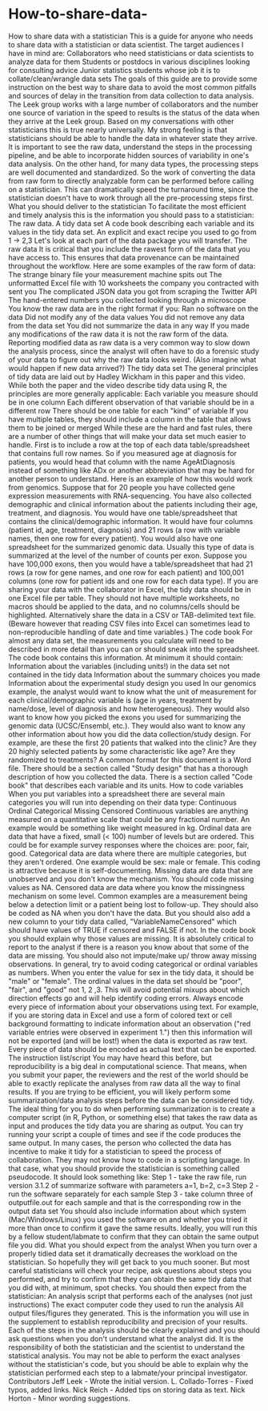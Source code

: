 # How-to-share-data-
How to share data with a statistician This is a guide for anyone who needs to share data with a statistician or data scientist. The target audiences I have in mind are:  Collaborators who need statisticians or data scientists to analyze data for them Students or postdocs in various disciplines looking for consulting advice Junior statistics students whose job it is to collate/clean/wrangle data sets The goals of this guide are to provide some instruction on the best way to share data to avoid the most common pitfalls and sources of delay in the transition from data collection to data analysis. The Leek group works with a large number of collaborators and the number one source of variation in the speed to results is the status of the data when they arrive at the Leek group. Based on my conversations with other statisticians this is true nearly universally.  My strong feeling is that statisticians should be able to handle the data in whatever state they arrive. It is important to see the raw data, understand the steps in the processing pipeline, and be able to incorporate hidden sources of variability in one's data analysis. On the other hand, for many data types, the processing steps are well documented and standardized. So the work of converting the data from raw form to directly analyzable form can be performed before calling on a statistician. This can dramatically speed the turnaround time, since the statistician doesn't have to work through all the pre-processing steps first.  What you should deliver to the statistician To facilitate the most efficient and timely analysis this is the information you should pass to a statistician:  The raw data. A tidy data set A code book describing each variable and its values in the tidy data set. An explicit and exact recipe you used to go from 1 -> 2,3 Let's look at each part of the data package you will transfer.  The raw data It is critical that you include the rawest form of the data that you have access to. This ensures that data provenance can be maintained throughout the workflow. Here are some examples of the raw form of data:  The strange binary file your measurement machine spits out The unformatted Excel file with 10 worksheets the company you contracted with sent you The complicated JSON data you got from scraping the Twitter API The hand-entered numbers you collected looking through a microscope You know the raw data are in the right format if you:  Ran no software on the data Did not modify any of the data values You did not remove any data from the data set You did not summarize the data in any way If you made any modifications of the raw data it is not the raw form of the data. Reporting modified data as raw data is a very common way to slow down the analysis process, since the analyst will often have to do a forensic study of your data to figure out why the raw data looks weird. (Also imagine what would happen if new data arrived?)  The tidy data set The general principles of tidy data are laid out by Hadley Wickham in this paper and this video. While both the paper and the video describe tidy data using R, the principles are more generally applicable:  Each variable you measure should be in one column Each different observation of that variable should be in a different row There should be one table for each "kind" of variable If you have multiple tables, they should include a column in the table that allows them to be joined or merged While these are the hard and fast rules, there are a number of other things that will make your data set much easier to handle. First is to include a row at the top of each data table/spreadsheet that contains full row names. So if you measured age at diagnosis for patients, you would head that column with the name AgeAtDiagnosis instead of something like ADx or another abbreviation that may be hard for another person to understand.  Here is an example of how this would work from genomics. Suppose that for 20 people you have collected gene expression measurements with RNA-sequencing. You have also collected demographic and clinical information about the patients including their age, treatment, and diagnosis. You would have one table/spreadsheet that contains the clinical/demographic information. It would have four columns (patient id, age, treatment, diagnosis) and 21 rows (a row with variable names, then one row for every patient). You would also have one spreadsheet for the summarized genomic data. Usually this type of data is summarized at the level of the number of counts per exon. Suppose you have 100,000 exons, then you would have a table/spreadsheet that had 21 rows (a row for gene names, and one row for each patient) and 100,001 columns (one row for patient ids and one row for each data type).  If you are sharing your data with the collaborator in Excel, the tidy data should be in one Excel file per table. They should not have multiple worksheets, no macros should be applied to the data, and no columns/cells should be highlighted. Alternatively share the data in a CSV or TAB-delimited text file. (Beware however that reading CSV files into Excel can sometimes lead to non-reproducible handling of date and time variables.)  The code book For almost any data set, the measurements you calculate will need to be described in more detail than you can or should sneak into the spreadsheet. The code book contains this information. At minimum it should contain:  Information about the variables (including units!) in the data set not contained in the tidy data Information about the summary choices you made Information about the experimental study design you used In our genomics example, the analyst would want to know what the unit of measurement for each clinical/demographic variable is (age in years, treatment by name/dose, level of diagnosis and how heterogeneous). They would also want to know how you picked the exons you used for summarizing the genomic data (UCSC/Ensembl, etc.). They would also want to know any other information about how you did the data collection/study design. For example, are these the first 20 patients that walked into the clinic? Are they 20 highly selected patients by some characteristic like age? Are they randomized to treatments?  A common format for this document is a Word file. There should be a section called "Study design" that has a thorough description of how you collected the data. There is a section called "Code book" that describes each variable and its units.  How to code variables When you put variables into a spreadsheet there are several main categories you will run into depending on their data type:  Continuous Ordinal Categorical Missing Censored Continuous variables are anything measured on a quantitative scale that could be any fractional number. An example would be something like weight measured in kg. Ordinal data are data that have a fixed, small (&lt; 100) number of levels but are ordered. This could be for example survey responses where the choices are: poor, fair, good. Categorical data are data where there are multiple categories, but they aren't ordered. One example would be sex: male or female. This coding is attractive because it is self-documenting. Missing data are data that are unobserved and you don't know the mechanism. You should code missing values as NA. Censored data are data where you know the missingness mechanism on some level. Common examples are a measurement being below a detection limit or a patient being lost to follow-up. They should also be coded as NA when you don't have the data. But you should also add a new column to your tidy data called, "VariableNameCensored" which should have values of TRUE if censored and FALSE if not. In the code book you should explain why those values are missing. It is absolutely critical to report to the analyst if there is a reason you know about that some of the data are missing. You should also not impute/make up/ throw away missing observations.  In general, try to avoid coding categorical or ordinal variables as numbers. When you enter the value for sex in the tidy data, it should be "male" or "female". The ordinal values in the data set should be "poor", "fair", and "good" not 1, 2 ,3. This will avoid potential mixups about which direction effects go and will help identify coding errors.  Always encode every piece of information about your observations using text. For example, if you are storing data in Excel and use a form of colored text or cell background formatting to indicate information about an observation ("red variable entries were observed in experiment 1.") then this information will not be exported (and will be lost!) when the data is exported as raw text. Every piece of data should be encoded as actual text that can be exported.  The instruction list/script You may have heard this before, but reproducibility is a big deal in computational science. That means, when you submit your paper, the reviewers and the rest of the world should be able to exactly replicate the analyses from raw data all the way to final results. If you are trying to be efficient, you will likely perform some summarization/data analysis steps before the data can be considered tidy.  The ideal thing for you to do when performing summarization is to create a computer script (in R, Python, or something else) that takes the raw data as input and produces the tidy data you are sharing as output. You can try running your script a couple of times and see if the code produces the same output.  In many cases, the person who collected the data has incentive to make it tidy for a statistician to speed the process of collaboration. They may not know how to code in a scripting language. In that case, what you should provide the statistician is something called pseudocode. It should look something like:  Step 1 - take the raw file, run version 3.1.2 of summarize software with parameters a=1, b=2, c=3 Step 2 - run the software separately for each sample Step 3 - take column three of outputfile.out for each sample and that is the corresponding row in the output data set You should also include information about which system (Mac/Windows/Linux) you used the software on and whether you tried it more than once to confirm it gave the same results. Ideally, you will run this by a fellow student/labmate to confirm that they can obtain the same output file you did.  What you should expect from the analyst When you turn over a properly tidied data set it dramatically decreases the workload on the statistician. So hopefully they will get back to you much sooner. But most careful statisticians will check your recipe, ask questions about steps you performed, and try to confirm that they can obtain the same tidy data that you did with, at minimum, spot checks.  You should then expect from the statistician:  An analysis script that performs each of the analyses (not just instructions) The exact computer code they used to run the analysis All output files/figures they generated. This is the information you will use in the supplement to establish reproducibility and precision of your results. Each of the steps in the analysis should be clearly explained and you should ask questions when you don't understand what the analyst did. It is the responsibility of both the statistician and the scientist to understand the statistical analysis. You may not be able to perform the exact analyses without the statistician's code, but you should be able to explain why the statistician performed each step to a labmate/your principal investigator.  Contributors Jeff Leek - Wrote the initial version. L. Collado-Torres - Fixed typos, added links. Nick Reich - Added tips on storing data as text. Nick Horton - Minor wording suggestions.
